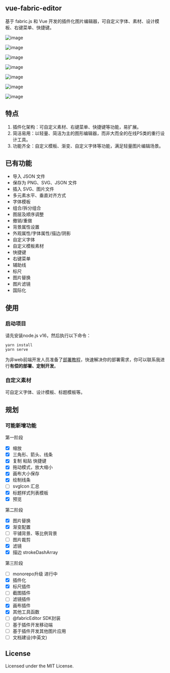 ## vue-fabric-editor

基于 fabric.js 和 Vue 开发的插件化图片编辑器，可自定义字体、素材、设计模板、右键菜单、快捷键。

![image](https://github.com/susudmn/vue-su-fabric-editor/assets/125255256/3ee98e08-532f-43ec-89a8-aa900fb06cfb)

![image](https://github.com/susudmn/vue-su-fabric-editor/assets/125255256/860c39a5-6cf9-44cf-87e0-8b005cb88ecb)

![image](https://github.com/susudmn/vue-su-fabric-editor/assets/125255256/789e4321-4255-480a-9003-c555475317ea)

![image](https://github.com/susudmn/vue-su-fabric-editor/assets/125255256/860e87f2-4850-4584-9e81-33f47705ea09)

![image](https://github.com/susudmn/vue-su-fabric-editor/assets/125255256/14002e5e-607f-4259-a20f-4d56da95037d)

![image](https://github.com/susudmn/vue-su-fabric-editor/assets/125255256/db599dfb-93b6-4436-9a68-67723e7c9cc5)

![image](https://github.com/susudmn/vue-su-fabric-editor/assets/125255256/9276ab95-c7f4-4509-ac6d-356b3663277d)

## 特点

1. 插件化架构：可自定义素材、右键菜单、快捷键等功能，易扩展。
2. 简洁易用：以轻量、简洁为主的图形编辑器，而非大而全的在线PS类的重行设计工具。
3. 功能齐全：自定义模板、渐变、自定义字体等功能，满足轻量图片编辑场景。

## 已有功能

- 导入 JSON 文件
- 保存为 PNG、SVG、JSON 文件
- 插入 SVG、图片文件
- 多元素水平、垂直对齐方式
- 字体模板
- 组合/拆分组合
- 图层及顺序调整
- 撤销/重做
- 背景属性设置
- 外观属性/字体属性/描边/阴影
- 自定义字体
- 自定义模板素材
- 快捷键
- 右键菜单
- 辅助线
- 标尺
- 图片替换
- 图片滤镜
- 国际化

## 使用

### 启动项目

请先安装node.js v16，然后执行以下命令：

```
yarn install
yarn serve
```

为非web前端开发人员准备了[部署教程](https://t.zsxq.com/0drqSuyjY)，快速解决你的部署需求，你可以联系我进行**有偿的部署、定制开发**。

### 自定义素材

可自定义字体、设计模板、标题模板等。


## 规划

### 可能新增功能

第一阶段

- [X] 缩放
- [X] 三角形、箭头、线条
- [X] 复制 粘贴 快捷键
- [X] 拖动模式，放大缩小
- [X] 画布大小保存
- [X] 绘制线条
- [ ] svgIcon 汇总
- [X] 标题样式列表模板
- [X] 预览

第二阶段

- [X] 图片替换
- [X] 渐变配置
- [ ] 平铺背景、等比例背景
- [ ] 图片裁剪
- [X] 滤镜
- [X] 描边 strokeDashArray

第三阶段

- [ ] monorepo升级 进行中
- [X] 插件化
- [X] 标尺插件
- [ ] 截图插件
- [ ] 滤镜插件
- [X] 画布插件
- [X] 其他工具函数
- [ ] @fabricEditor SDK封装
- [ ] 基于插件开发移动端
- [ ] 基于插件开发其他图片应用
- [ ] 文档建设(中英文)

## License

Licensed under the MIT License.
